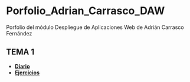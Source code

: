 # Porfolio_Adrian_Carrasco_DAW
Porfolio del módulo Despliegue de Aplicaciones Web de Adrián Carrasco Fernández

## TEMA 1
* [**Diario**](https://github.com/AdriCarrasco22/Porfolio_Adrian_Carrasco_DAW/blob/main/UD1_GitHub_Y_MarkDown/diario_UD1.md) 
* [**Ejercicios**](https://github.com/AdriCarrasco22/Porfolio_Adrian_Carrasco_DAW/blob/main/UD1_GitHub_Y_MarkDown/enlaces_UD1.md)
